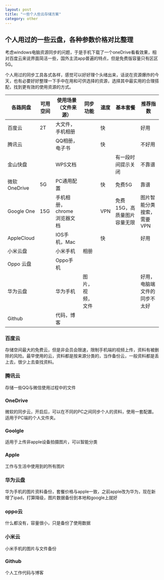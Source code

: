 ```yaml
---
layout: post
title: "一些个人些云存储方案"
category: other
---
```


## 个人用过的一些云盘，各种参数价格对比整理

考虑windows电脑资源同步的问题，于是手机下载了一个oneDrive看看效果，相对百度云来说界面简洁一些，国外主流app普遍的特点，但是免费版容量只有区区5G。

个人用过的同步工具各式各样，感觉可以好好理个头绪出来，话说在资源爆炸的今天，也有必要好好整理一下手中在用和可供选择的资源，选择其中最实用的合理搭配，找到更有效的使用资源的方式。

| 各路网盘 | 可用空间 | 使用场景（文件来源） | 同步功能 | 速度 | 基本套餐 | 推荐指数 |
| ------------ | -------- | ------------------- | ---------------- | ---- | ------------ | -------- |
| 百度云       | 2T       | 大文件，手机相册     |                  | 快 |              | 好用 |
| 腾讯云       |          | QQ相册，电子书      |                  | 快 |              | 不好用 |
| 金山快盘     |          | WPS文档             |                  |      | 有一段时间提示关闭 | 不靠谱 |
| 微软OneDrive | 5G       | PC通用配置            |  | 快 | 免费5G | 靠谱 |
| Google One | 15G | 手机相册，chrome浏览器文档 |                  | VPN | 免费15G，高质量图片容量无限 | 图片智能分类搜索，需要VPN |
| AppleCloud |          | IOS手机，Mac        |                  | 快 |              | 好用 |
| 小米云盘     |          | 小米手机            | 相册             |      |              |          |
| Oppo 云盘    |          | Oppo手机            |                  |      |              |          |
| 华为云盘     |          | 华为手机            | 图片，视频，文件 |      |              | 好用，电脑端文件的同步不太好 |
| Github |          | 代码，博客 |                  |      |              |          |



### 百度云

存储空间最大的免费云，但是非会员会限速，限制手机端的视频上传，资料有被删除的风险。最早使用的云，资料都是按来源分类的，当作备份云，一般资料都是丢上去，很少上去查找资料。

### 腾讯云

存储一些QQ与微信使用过程中的文件

### OneDrive

微软的同步云，开启后，可以在不同的PC之间同步个人的资料，使用一套配置。适用于PC端的个人文件夹。

### Goolgle 

适用于上传非apple设备拍摄图片，可以智能分类

### Apple

工作与生活中使用到的所有图片

### 华为云盘

华为手机的图片资料备份，套餐价格与apple一致，之前apple改为华为，现在新增了ipad，打算降级，图片数据备份到本地和google上就好

### oppo云

什么都没有，容量很小，只是备份了使用数据

### 小米云

小米手机的图片与文件备份

### Github

个人工作代码与博客